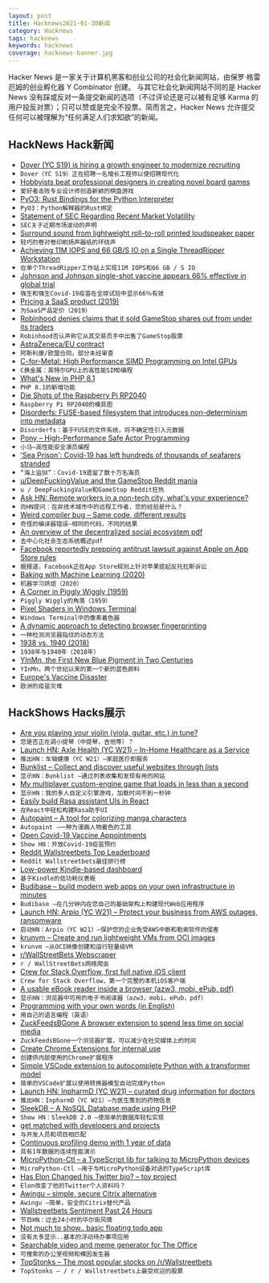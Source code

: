 ```yaml
---
layout: post
title: Hacknews2021-01-30新闻
category: Hacknews
tags: hacknews
keywords: hacknews
coverage: hacknews-banner.jpg
---
```


Hacker News 是一家关于计算机黑客和创业公司的社会化新闻网站，由保罗·格雷厄姆的创业孵化器 Y Combinator 创建。
与其它社会化新闻网站不同的是 Hacker News 没有踩或反对一条提交新闻的选项（不过评论还是可以被有足够 Karma 的用户投反对票）；只可以赞或是完全不投票。简而言之，Hacker News 允许提交任何可以被理解为“任何满足人们求知欲”的新闻。

## HackNews Hack新闻


- [Dover (YC S19) is hiring a growth engineer to modernize recruiting](https://www.dover.io/open-roles/growth-engineer)
- `Dover（YC S19）正在招聘一名增长工程师以使招聘现代化`
- [Hobbyists beat professional designers in creating novel board games](https://www.sciencedirect.com/science/article/pii/S0048733320302481)
- `爱好者击败专业设计师创造新颖的棋盘游戏`
- [PyO3: Rust Bindings for the Python Interpreter](https://github.com/PyO3/pyo3)
- `PyO3：Python解释器的Rust绑定`
- [Statement of SEC Regarding Recent Market Volatility](https://www.sec.gov/news/public-statement/joint-statement-market-volatility-2021-01-29)
- `SEC关于近期市场波动的声明`
- [Surround sound from lightweight roll-to-roll printed loudspeaker paper](https://phys.org/news/2021-01-lightweight-roll-to-roll-loudspeaker-paper.html)
- `轻巧的卷对卷印刷扬声器纸的环绕声`
- [Achieving 11M IOPS and 66 GB/S IO on a Single ThreadRipper Workstation](https://tanelpoder.com/posts/11m-iops-with-10-ssds-on-amd-threadripper-pro-workstation/)
- `在单个ThreadRipper工作站上实现11M IOPS和66 GB / S IO`
- [Johnson and Johnson single-shot vaccine appears 66% effective in global trial](https://www.cbc.ca/news/health/johnson-johnson-covid-vaccine-trial-1.5893009)
- `强生和强生Covid-19疫苗在全球试验中显示66％有效`
- [Pricing a SaaS product (2019)](https://www.bannerbear.com/blog/don-t-charge-a-month-for-your-product/)
- `为SaaS产品定价（2019）`
- [Robinhood denies claims that it sold GameStop shares out from under its traders](https://www.theverge.com/2021/1/28/22254857/robinhood-gamestop-amc-shares-sold-surprised-users)
- `Robinhood否认声称它从其交易员手中出售了GameStop股票`
- [AstraZeneca/EU contract](https://fragdenstaat.de/dokumente/8409-apa_-_astrazeneca/)
- `阿斯利康/欧盟合同，部分未经审查`
- [C-for-Metal: High Performance SIMD Programming on Intel GPUs](https://arxiv.org/abs/2101.11049)
- `C换金属：英特尔GPU上的高性能SIMD编程`
- [What's New in PHP 8.1](https://stitcher.io/blog/new-in-php-81)
- `PHP 8.1的新增功能`
- [Die Shots of the Raspberry Pi RP2040](https://twitter.com/johndmcmaster/status/1355092011829719046)
- `Raspberry Pi RP2040的模具图`
- [Disorderfs: FUSE-based filesystem that introduces non-determinism into metadata](https://salsa.debian.org/reproducible-builds/disorderfs)
- `Disorderfs：基于FUSE的文件系统，将不确定性引入元数据`
- [Pony – High-Performance Safe Actor Programming](https://www.ponylang.io/discover/)
- `小马–高性能安全演员编程`
- ['Sea Prison': Covid-19 has left hundreds of thousands of seafarers stranded](https://www.npr.org/2021/01/29/959626340/-sea-prison-covid-19-has-left-hundreds-of-thousands-of-seafarers-stranded)
- `“海上监狱”：Covid-19遗留了数十万名海员`
- [u/DeepFuckingValue and the GameStop Reddit mania](https://www.wsj.com/articles/keith-gill-drove-the-gamestop-reddit-mania-he-talked-to-the-journal-11611931696)
- `u / DeepFuckingValue和GameStop Reddit狂热`
- [Ask HN: Remote workers in a non-tech city, what's your experience?](item?id=25962178)
- `向HN提问：在非技术城市中的远程工作者，您的经验是什么？`
- [Weird compiler bug – Same code, different results](https://blog.zaita.com/mingw64-compiler-bug/)
- `奇怪的编译器错误–相同的代码，不同的结果`
- [An overview of the decentralized social ecosystem pdf](https://matrix.org/_matrix/media/r0/download/twitter.modular.im/981b258141aa0b197804127cd2f7d298757bad20)
- `去中心化社会生态系统概述pdf`
- [Facebook reportedly prepping antitrust lawsuit against Apple on App Store rules](https://www.businessinsider.com/facebook-apple-antitrust-lawsuit-app-store-2021-1)
- `据报道，Facebook正在App Store规则上针对苹果提起反托拉斯诉讼`
- [Baking with Machine Learning (2020)](https://sararobinson.dev/2020/04/30/baking-machine-learning.html)
- `机器学习烘焙（2020）`
- [A Corner in Piggly Wiggly (1959)](https://www.newyorker.com/magazine/1959/06/06/a-corner-in-piggly-wiggly)
- `Piggly Wiggly的角落（1959）`
- [Pixel Shaders in Windows Terminal](https://github.com/microsoft/terminal/tree/main/samples/PixelShaders)
- `Windows Terminal中的像素着色器`
- [A dynamic approach to detecting browser fingerprinting](https://cujo.com/building-an-advanced-fingerprinting-detector-ai/)
- `一种检测浏览器指纹的动态方法`
- [1938 vs. 1940 (2018)](https://pecaquet.com/2018/10/08/1938-vs-1940/)
- `1938年与1940年（2018年）`
- [YInMn, the First New Blue Pigment in Two Centuries](https://hyperallergic.com/615971/meet-yinmn-the-first-new-shade-of-blue-in-two-centuries/)
- `YInMn，两个世纪以来的第一个新的蓝色颜料`
- [Europe's Vaccine Disaster](https://www.spiegel.de/international/europe/europe-s-vaccine-disaster-commission-president-ursula-von-der-leyen-seeking-to-duck-responsibility-a-1197547d-6219-4438-9d69-b76e64701802)
- `欧洲的疫苗灾难`


## HackShows Hacks展示

- [ Are you playing your violin (viola, guitar, etc.) in tune?](https://ctrager.github.io/pitch.html)
- `您是否正在调小提琴（中提琴，吉他等）？`
- [Launch HN: Axle Health (YC W21) – In-Home Healthcare as a Service](item?id=25930061)
- `推出HN：车轴健康（YC W21）–家庭医疗即服务`
- [ Bunklist – Collect and discover useful websites through lists](https://bunklist.com)
- `显示HN：Bunklist –通过列表收集和发现有用的网站`
- [ My multiplayer custom-engine game that loads in less than a second](http://vnav.io)
- `显示HN：我的多人自定义引擎游戏，加载时间不到一秒钟`
- [ Easily build Rasa assistant UIs in React](https://www.npmjs.com/package/react-rasa-assistant)
- `在React中轻松构建Rasa助手UI`
- [ Autopaint – A tool for colorizing manga characters](https://creart.innovrepublic.com/)
- `Autopaint –一种为漫画人物着色的工具`
- [ Open Covid-19 Vaccine Appointments](https://getmyvaccine.org/)
- `Show HN：开放Covid-19疫苗预约`
- [ Reddit Wallstreetbets Top Leaderboard](https://stonks.news/wsb/summary/)
- `Reddit Wallstreetbets最佳排行榜`
- [ Low-power Kindle-based dashboard](https://github.com/pascalw/kindle-dash)
- `基于Kindle的低功耗仪表板`
- [ Budibase – build modern web apps on your own infrastructure in minutes](https://github.com/Budibase/budibase)
- `Budibase –在几分钟内在您自己的基础架构上构建现代Web应用程序`
- [Launch HN: Arpio (YC W21) – Protect your business from AWS outages, ransomware](item?id=25941082)
- `启动HN：Arpio（YC W21）–保护您的企业免受AWS中断和勒索软件的侵害`
- [ krunvm – Create and run lightweight VMs from OCI images](https://github.com/slp/krunvm/)
- `krunvm –从OCI映像创建和运行轻量级VM`
- [ r/WallStreetBets Webscraper](https://github.com/rmcsqrd/yolo-scrape)
- `r / WallStreetBets网络爬虫`
- [ Crew for Stack Overflow, first full native iOS client](https://apps.apple.com/it/app/crew-for-stack-overflow/id1547171709?l=en)
- `Crew for Stack Overflow，第一个完整的本机iOS客户端`
- [ A usable eBook reader inside a browser (azw3, mobi, ePub, pdf)](https://www.loudreader.com)
- `显示HN：浏览器中可用的电子书阅读器（azw3，mobi，ePub，pdf）`
- [ Programming with your own words (in English)](item?id=25945567)
- `用自己的语言编程（英语）`
- [ ZuckFeedsBGone A browser extension to spend less time on social media](https://github.com/lawrencehook/ZuckFeedsBGone)
- `ZuckFeedsBGone一个浏览器扩展，可以减少在社交媒体上的时间`
- [ Create Chrome Extensions for internal use](https://extension.dev)
- `创建供内部使用的Chrome扩展程序`
- [ Simple VSCode extension to autocomplete Python with a transformer model](item?id=25952573)
- `简单的VSCode扩展以使用转换器模型自动完成Python`
- [Launch HN: InpharmD (YC W21) – curated drug information for doctors](item?id=25957775)
- `推出HN：InpharmD（YC W21）–为医生策划的药物信息`
- [ SleekDB – A NoSQL Database made using PHP](https://sleekdb.github.io/)
- `Show HN：SleekDB 2.0 –使简单的数据库轻松实现`
- [ get matched with developers and projects](https://connectdome.com)
- `与开发人员和项目相匹配`
- [ Continuous profiling demo with 1 year of data](https://demo.pyroscope.io/?name=hotrod.golang.driver%7B%7D&from=now-1y)
- `具有1年数据的连续性能演示`
- [ MicroPython-Ctl – a TypeScript lib for talking to MicroPython devices](https://www.metachris.com/2021/01/micropython-ctl-a-typescript-library-for-talking-to-micropython-devices/)
- `MicroPython-Ctl –用于与MicroPython设备对话的TypeScript库`
- [ Has Elon Changed his Twitter bio? – toy project](https://www.elonchangedhisbio.com/)
- `Elon改变了他的Twitter个人资料吗？ `
- [ Awingu – simple, secure Citrix alternative](https://www.awingu.com)
- `Awingu –简单，安全的Citrix替代产品`
- [ Wallstreetbets Sentiment Past 24 Hours](https://wsbsentiment.io/)
- `节目HN：过去24小时的华尔街风情`
- [ Not much to show.. basic floating todo app](https://github.com/soheil/NoteTop)
- `没有太多显示..基本的浮动待办事项应用`
- [ Searchable video and meme generator for The Office](https://www.mikescerealshack.co)
- `可搜索的办公室视频和模因发生器`
- [ TopStonks – The most popular stocks on /r/Wallstreetbets](https://topstonks.com)
- `TopStonks – / r / Wallstreetbets上最受欢迎的股票`

